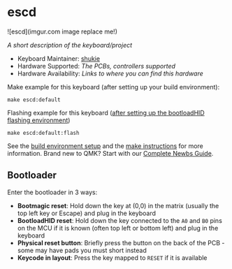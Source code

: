 # escd

![escd](imgur.com image replace me!)

*A short description of the keyboard/project*

* Keyboard Maintainer: [shukie](https://github.com/yourusername)
* Hardware Supported: *The PCBs, controllers supported*
* Hardware Availability: *Links to where you can find this hardware*

Make example for this keyboard (after setting up your build environment):

    make escd:default

Flashing example for this keyboard ([after setting up the bootloadHID flashing environment](https://docs.qmk.fm/#/flashing_bootloadhid))

    make escd:default:flash

See the [build environment setup](https://docs.qmk.fm/#/getting_started_build_tools) and the [make instructions](https://docs.qmk.fm/#/getting_started_make_guide) for more information. Brand new to QMK? Start with our [Complete Newbs Guide](https://docs.qmk.fm/#/newbs).

## Bootloader

Enter the bootloader in 3 ways:

* **Bootmagic reset**: Hold down the key at (0,0) in the matrix (usually the top left key or Escape) and plug in the keyboard
* **BootloadHID reset**: Hold down the key connected to the `A0` and `B0` pins on the MCU if it is known (often top left or bottom left) and plug in the keyboard
* **Physical reset button**: Briefly press the button on the back of the PCB - some may have pads you must short instead
* **Keycode in layout**: Press the key mapped to `RESET` if it is available
